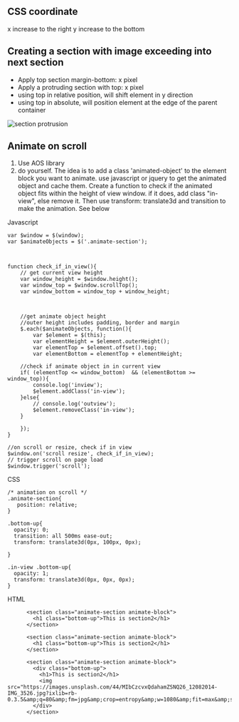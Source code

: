 ## CSS coordinate
x increase to the right
y increase to the bottom


## Creating a section with image exceeding into next section
* Apply top section margin-bottom: x pixel
* Apply a protruding section with top: x pixel
* using top in relative position, will shift element in y direction
* using top in absolute, will position element at the edge of the parent container

![section protrusion](https://res.cloudinary.com/db80dscth/image/upload/v1569922702/Screenshot_2019-10-01_at_5.32.30_PM_wu6hit.png "Logo Title Text 1")


## Animate on scroll
1. Use AOS library 
2. do yourself.
The idea is to add a class 'animated-object' to the element block you want to animate.
use javascript or jquery to get the animated object and cache them.
Create a function to check if the animated object fits within the height of view window. if it does, add class "in-view", else remove it. Then use transform: translate3d and transition to make the animation. 
See below

Javascript
```
var $window = $(window);
var $animateObjects = $('.animate-section');



function check_if_in_view(){
	// get current view height 
	var window_height = $window.height();
	var window_top = $window.scrollTop();
	var window_bottom = window_top + window_height;



	//get animate object height
	//outer height includes padding, border and margin
	$.each($animateObjects, function(){
		var $element = $(this);
		var elementHeight = $element.outerHeight();
		var	elementTop = $element.offset().top;
		var elementBottom = elementTop + elementHeight;

	//check if animate object in in current view
	if( (elementTop <= window_bottom)  && (elementBottom >= window_top)){
		console.log('inview');
		$element.addClass('in-view');
	}else{
		// console.log('outview');
		$element.removeClass('in-view');
	}

	});
}

//on scroll or resize, check if in view
$window.on('scroll resize', check_if_in_view);
// trigger scroll on page load
$window.trigger('scroll');
```

CSS
```
/* animation on scroll */
.animate-section{
   position: relative;
}

.bottom-up{
  opacity: 0;
  transition: all 500ms ease-out;
  transform: translate3d(0px, 100px, 0px);

}

.in-view .bottom-up{
  opacity: 1;
  transform: translate3d(0px, 0px, 0px);
}
```
HTML
```
      <section class="animate-section animate-block">
        <h1 class="bottom-up">This is section2</h1>
      </section>
           
      <section class="animate-section animate-block">
        <h1 class="bottom-up">This is section2</h1>
      </section>
       
      <section class="animate-section animate-block">
        <div class="bottom-up">
          <h1>This is section2</h1>
          <img src="https://images.unsplash.com/44/MIbCzcvxQdahamZSNQ26_12082014-IMG_3526.jpg?ixlib=rb-0.3.5&amp;q=80&amp;fm=jpg&amp;crop=entropy&amp;w=1080&amp;fit=max&amp;s=49dab7a5e4b2e28b5707bc2db974c94b">
        </div>
      </section>
```
